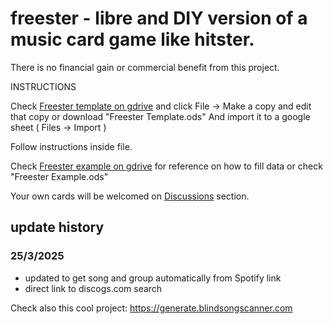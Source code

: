 # freester - libre and DIY version of a music card game like hitster.
There is no financial gain or commercial benefit from this project.


INSTRUCTIONS

Check [Freester template on gdrive](https://docs.google.com/spreadsheets/d/1o-VwtnbYLk9k9pWW7fyxDGekYsZIOK31Ur14XctP98A/edit?usp=sharing) and click File -> Make a copy and edit that copy or download "Freester Template.ods" And import it to a google sheet ( Files -> Import )

Follow instructions inside file.

Check [Freester example on gdrive](https://docs.google.com/spreadsheets/d/1ofP3kLO2IzO4QsGeR8h6dPg9CHfN7IxV3DoIkUGeN4M/edit?usp=sharing) for reference on how to fill data or check "Freester Example.ods"

Your own cards will be welcomed on [Discussions](https://github.com/librefreester/freester/discussions) section.

## update history
### 25/3/2025
- updated to get song and group automatically from Spotify link
- direct link to discogs.com search



Check also this cool project: 
https://generate.blindsongscanner.com

